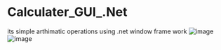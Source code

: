 # Calculater_GUI_.Net
its simple arthimatic operations using .net window frame work
![image](https://user-images.githubusercontent.com/84716396/194921646-1c66028f-0f8f-4282-946c-2959f822aac3.png)
![image](https://user-images.githubusercontent.com/84716396/194921657-af85ffdd-0516-4d82-b750-86c131fd37ca.png)
